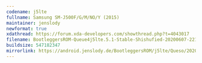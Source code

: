 ```yaml
---
codename: j5lte
fullname: Samsung SM-J500F/G/M/NO/Y (2015)
maintainer: jenslody
newformat: true
xdathread: https://forum.xda-developers.com/showthread.php?t=4043017
filename: BootleggersROM-Queue4j5lte.5.1-Stable-Shishufied-20200607-221305.zip
buildsize: 547182347
mirrorlink: https://android.jenslody.de/BootleggersROM/j5lte/Queso/20200607-221305/
---
```


